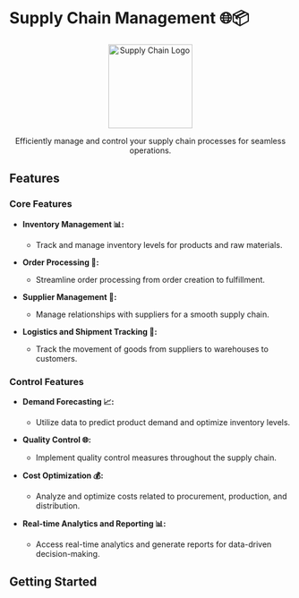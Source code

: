 # Supply Chain Management 🌐📦

<p align="center">
  <img src="https://dennisnzioki.com" alt="Supply Chain Logo" width="150">
</p>

<p align="center">Efficiently manage and control your supply chain processes for seamless operations.</p>

## Features

### Core Features

- **Inventory Management 📊:**
  - Track and manage inventory levels for products and raw materials.

- **Order Processing 🛒:**
  - Streamline order processing from order creation to fulfillment.

- **Supplier Management 👥:**
  - Manage relationships with suppliers for a smooth supply chain.

- **Logistics and Shipment Tracking 🚚:**
  - Track the movement of goods from suppliers to warehouses to customers.

### Control Features

- **Demand Forecasting 📈:**
  - Utilize data to predict product demand and optimize inventory levels.

- **Quality Control 🌐:**
  - Implement quality control measures throughout the supply chain.

- **Cost Optimization 💰:**
  - Analyze and optimize costs related to procurement, production, and distribution.

- **Real-time Analytics and Reporting 📊:**
  - Access real-time analytics and generate reports for data-driven decision-making.

## Getting Started
